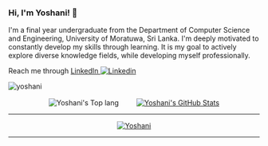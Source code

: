 ### Hi, I'm Yoshani! 👋

I'm a final year undergraduate from the Department of Computer Science and Engineering, University of Moratuwa, Sri Lanka. I'm deeply motivated to constantly develop my skills through learning. It is my goal to actively explore diverse knowledge fields, while developing myself professionally.

Reach me through [LinkedIn ![Linkedin](https://i.stack.imgur.com/gVE0j.png)](https://www.linkedin.com/in/yoshani-ranaweera/)

<!--
**Yoshani/Yoshani** is a ✨ _special_ ✨ repository because its `README.md` (this file) appears on your GitHub profile.

Here are some ideas to get you started:

- 🔭 I’m currently working on ...
- 🌱 I’m currently learning ...
- 👯 I’m looking to collaborate on ...
- 🤔 I’m looking for help with ...
- 💬 Ask me about ...
- 📫 How to reach me: ...
- 😄 Pronouns: ...
- ⚡ Fun fact: ...
-->
<p align="left" dir="auto"> <a target="_blank" rel="noopener noreferrer"><img src="https://komarev.com/ghpvc/?username=yoshani&amp;label=Profile%20views&amp;color=0e75b6&amp;style=flat" alt="yoshani" style="max-width: 100%;"></a> </p>

<p align="center">
 <img align="center" src="https://github-readme-stats.vercel.app/api/top-langs/?username=Yoshani&show_icons=true&theme=radical&count_private=true&hide=Jupyter Notebook&langs_count=7" alt="Yoshani's Top lang" />
 </a>
&nbsp; &nbsp; &nbsp; &nbsp;
<a href="https://github.com/Yoshani">
  <img align="center" src="https://github-readme-stats.vercel.app/api?username=Yoshani&show_icons=true&theme=merko&count_private=true" alt="Yoshani's GitHub Stats" />
</a>
</p>

<hr>

<p align="center">
  <a href="https://github.com/Hashara">
   <img src="https://github-profile-trophy.vercel.app/?username=Yoshani&row=1&column=5&margin-w=15" alt="Yoshani">
  </a>
</p>

<hr>
